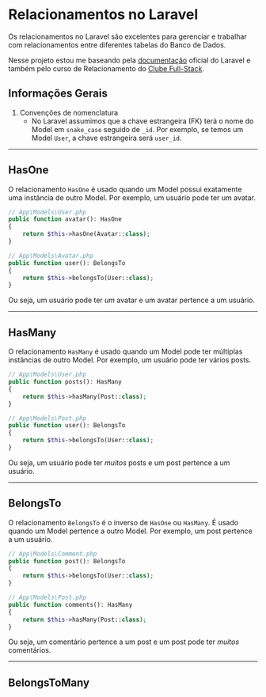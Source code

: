 # Relacionamentos no Laravel

Os relacionamentos no Laravel são excelentes para gerenciar e trabalhar com relacionamentos entre diferentes tabelas do Banco de Dados.

Nesse projeto estou me baseando pela [documentação](https://laravel.com/docs/) oficial do Laravel e também pelo curso de Relacionamento do [Clube Full-Stack](https://www.youtube.com/watch?v=pL_th7hHRxE&list=PLyugqHiq-SKcCjcxq33TGy5i-E3O0lHdv&pp=iAQB).

## Informações Gerais

1. Convenções de nomenclatura
   - No Laravel assumimos que a chave estrangeira (FK) terá o nome do Model em `snake_case` seguido de `_id`. Por exemplo, se temos um Model `User`, a chave estrangeira será `user_id`.

---

## HasOne

O relacionamento `HasOne` é usado quando um Model possui exatamente uma instância de outro Model. Por exemplo, um usuário pode ter um avatar.
    
```php
// App\Models\User.php
public function avatar(): HasOne
{
    return $this->hasOne(Avatar::class);
}

// App\Models\Avatar.php
public function user(): BelongsTo
{
    return $this->belongsTo(User::class);
}
```

Ou seja, um usuário pode ter *um* avatar e um avatar pertence a um usuário.

---


## HasMany
O relacionamento `HasMany` é usado quando um Model pode ter múltiplas instâncias de outro Model. Por exemplo, um usuário pode ter vários posts.

```php
// App\Models\User.php
public function posts(): HasMany
{
    return $this->hasMany(Post::class);
}

// App\Models\Post.php
public function user(): BelongsTo
{
    return $this->belongsTo(User::class);
}
```

Ou seja, um usuário pode ter *muitos* posts e um post pertence a um usuário.

---

## BelongsTo

O relacionamento `BelongsTo` é o inverso de `HasOne` ou `HasMany`. É usado quando um Model pertence a outro Model. Por exemplo, um post pertence a um usuário.

```php
// App\Models\Comment.php
public function post(): BelongsTo
{
    return $this->belongsTo(User::class);
}

// App\Models\Post.php
public function comments(): HasMany
{
    return $this->hasMany(Post::class);
}
```

Ou seja, um comentário pertence a um post e um post pode ter *muitos* comentários.

---

## BelongsToMany



